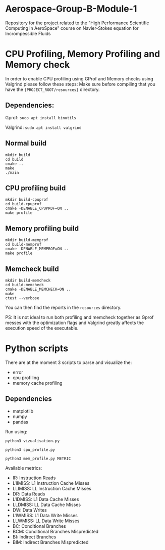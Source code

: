 # Aerospace-Group-B-Module-1
Repository for the project related to the "High Performance Scientific Computing in AeroSpace" course on Navier-Stokes equation for Incrompessible Fluids


# CPU Profiling, Memory Profiling and Memory check
In order to enable CPU profiling using GProf and Memory checks using Valgrind please follow these steps: 
Make sure before compiling that you have the `{PROJECT_ROOT/resources}` directory.

## Dependencies:
Gprof:
`sudo apt install binutils`

Valgrind:
`sudo apt install valgrind`

## Normal build
```console 
mkdir build
cd build
cmake ..
make
./main
```

## CPU profiling build
```console
mkdir build-cpuprof
cd build-cpuprof
cmake -DENABLE_CPUPROF=ON ..
make profile
```
## Memory profiling build
```console
mkdir build-memprof
cd build-memprof
cmake -DENABLE_MEMPROF=ON ..
make profile
```
## Memcheck build
```console
mkdir build-memcheck
cd build-memcheck
cmake -DENABLE_MEMCHECK=ON ..
make
ctest --verbose
```
You can then find the reports in the `resources` directory.

PS: It is not ideal to run both profiling and memcheck together as Gprof messes with the optimization flags and Valgrind greatly affects the execution speed of the executable.

# Python scripts
There are at the moment 3 scripts to parse and visualize the:
  - error
  - cpu profiling
  - memory cache profiling

## Dependencies
  - matplotlib
  - numpy
  - pandas

Run using: 
```console
python3 vizualisation.py
```
```console
python3 cpu_profile.py
```
```console
python3 mem_profile.py METRIC
```
Available metrics:
  - IR: Instruction Reads
  - L1IMISS: L1 Instruction Cache Misses
  - LLIMISS: LL Instruction Cache Misses
  - DR: Data Reads
  - L1DMISS: L1 Data Cache Misses
  - LLDMISS: LL Data Cache Misses
  - DW: Data Writes
  - L1WMISS: L1 Data Write Misses
  - LLWMISS: LL Data Write Misses
  - BC: Conditional Branches
  - BCM: Conditional Branches Mispredicted
  - BI: Indirect Branches
  - BIM: Indirect Branches Mispredicted
